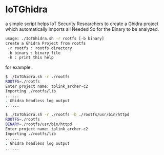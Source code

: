 # IoTGhidra
a simple script helps IoT Security Researchers to create a Ghidra project which automatically imports all Needed So for the Binary to be analyzed.

```sh
usage: ./IoTGhidra.sh -r rootfs [-b binary]
create a Ghidra Project from rootfs
 -r rootfs : rootfs directory
 -b binary : binary file
 -h : print this help
```

for example:
```sh
$ ./IoTGhidra.sh -r ./rootfs  
ROOTFS=./rootfs
Enter project name: tplink_archer-c2
Importing ./rootfs/lib
......
. Ghidra headless log output
......

$ ./IoTGhidra.sh -r ./rootfs -b ./rootfs/usr/bin/httpd 
ROOTFS=./rootfs
BINARY=./rootfs/usr/bin/httpd
Enter project name: tplink_archer-c2
Importing ./rootfs/lib
......
. Ghidra headless log output
......
```
